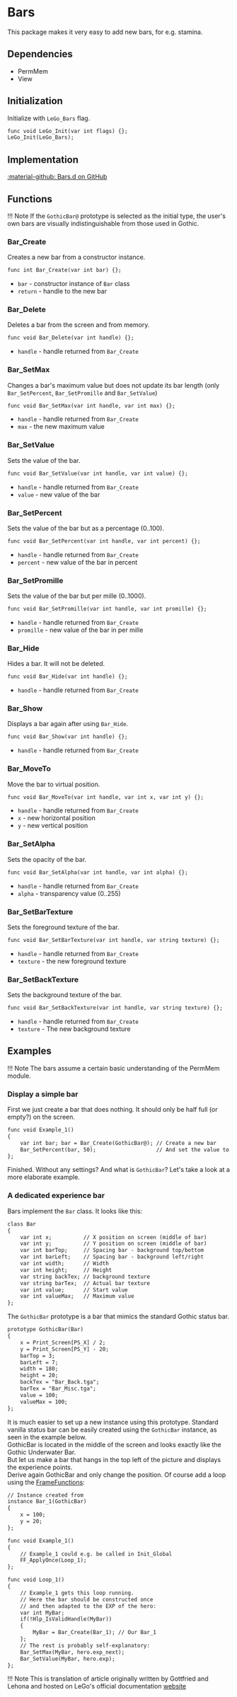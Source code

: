 # Bars
This package makes it very easy to add new bars, for e.g. stamina.

## Dependencies

- PermMem
- View

## Initialization
Initialize with `LeGo_Bars` flag.
```dae
func void LeGo_Init(var int flags) {};
LeGo_Init(LeGo_Bars);
```
## Implementation
[:material-github: Bars.d on GitHub](https://github.com/Lehona/LeGo/blob/dev/Bars.d)

## Functions

!!! Note
    If the `GothicBar@` prototype is selected as the initial type, the user's own bars are visually indistinguishable from those used in Gothic.

### Bar_Create
Creates a new bar from a constructor instance.
```dae
func int Bar_Create(var int bar) {};
```

- `bar` - constructor instance of `Bar` class
- `return` - handle to the new bar 

### Bar_Delete
Deletes a bar from the screen and from memory. 
```dae
func void Bar_Delete(var int handle) {};
```

- `handle` - handle returned from `Bar_Create`

### Bar_SetMax
Changes a bar's maximum value but does not update its bar length (only `Bar_SetPercent`, `Bar_SetPromille` and `Bar_SetValue`)
```dae
func void Bar_SetMax(var int handle, var int max) {};
```

- `handle` - handle returned from `Bar_Create`
- `max` - the new maximum value

### Bar_SetValue
Sets the value of the bar.
```dae
func void Bar_SetValue(var int handle, var int value) {};
```

- `handle` - handle returned from `Bar_Create`
- `value` - new value of the bar

### Bar_SetPercent
Sets the value of the bar but as a percentage (0..100).
```dae
func void Bar_SetPercent(var int handle, var int percent) {};
```

- `handle` - handle returned from `Bar_Create`
- `percent` - new value of the bar in percent

### Bar_SetPromille
Sets the value of the bar but per mille (0..1000).
```dae
func void Bar_SetPromille(var int handle, var int promille) {};
```

- `handle` - handle returned from `Bar_Create`
- `promille` - new value of the bar in per mille

### Bar_Hide
Hides a bar. It will not be deleted. 
```dae
func void Bar_Hide(var int handle) {};
```

- `handle` - handle returned from `Bar_Create`

### Bar_Show
Displays a bar again after using `Bar_Hide`. 
```dae
func void Bar_Show(var int handle) {};
```

- `handle` - handle returned from `Bar_Create`

### Bar_MoveTo
Move the bar to virtual position. 
```dae
func void Bar_MoveTo(var int handle, var int x, var int y) {};
```

- `handle` - handle returned from `Bar_Create`
- `x` - new horizontal position
- `y` - new vertical position

### Bar_SetAlpha
Sets the opacity of the bar.
```dae
func void Bar_SetAlpha(var int handle, var int alpha) {};
```

- `handle` - handle returned from `Bar_Create`
- `alpha` - transparency value (0..255) 

### Bar_SetBarTexture
Sets the foreground texture of the bar.
```dae
func void Bar_SetBarTexture(var int handle, var string texture) {};
```

- `handle` - handle returned from `Bar_Create`
- `texture` - the new foreground texture

### Bar_SetBackTexture
Sets the background texture of the bar.
```dae
func void Bar_SetBackTexture(var int handle, var string texture) {};
```

- `handle` - handle returned from `Bar_Create`
- `texture` - The new background texture

## Examples
!!! Note
    The bars assume a certain basic understanding of the PermMem module. 

### Display a simple bar
First we just create a bar that does nothing.
It should only be half full (or empty?) on the screen.
```dae
func void Example_1()
{
    var int bar; bar = Bar_Create(GothicBar@); // Create a new bar
    Bar_SetPercent(bar, 50);                   // And set the value to 50%
};
```
Finished. Without any settings? And what is `GothicBar`? Let's take a look at a more elaborate example.

### A dedicated experience bar
Bars implement the `Bar` class. It looks like this:
```dae
class Bar
{
    var int x;          // X position on screen (middle of bar)
    var int y;          // Y position on screen (middle of bar)
    var int barTop;     // Spacing bar - background top/bottom
    var int barLeft;    // Spacing bar - background left/right
    var int width;      // Width
    var int height;     // Height
    var string backTex; // background texture
    var string barTex;  // Actual bar texture
    var int value;      // Start value
    var int valueMax;   // Maximum value
};
```
The `GothicBar` prototype is a bar that mimics the standard Gothic status bar.
```dae
prototype GothicBar(Bar)
{
    x = Print_Screen[PS_X] / 2;
    y = Print_Screen[PS_Y] - 20;
    barTop = 3;
    barLeft = 7;
    width = 180;
    height = 20;
    backTex = "Bar_Back.tga";
    barTex = "Bar_Misc.tga";
    value = 100;
    valueMax = 100;
};
```

It is much easier to set up a new instance using this prototype. Standard vanilla status bar  can be easily created using the `GothicBar` instance, as seen in the example below.  
GothicBar is located in the middle of the screen and looks exactly like the Gothic Underwater Bar.  
But let us make a bar that hangs in the top left of the picture and displays the experience points.  
Derive again GothicBar and only change the position. Of course add a loop using the [FrameFunctions](../lego/frame_functions.md):
```dae
// Instance created from 
instance Bar_1(GothicBar)
{
    x = 100;
    y = 20;
};

func void Example_1()
{
    // Example_1 could e.g. be called in Init_Global
    FF_ApplyOnce(Loop_1);
};

func void Loop_1()
{
    // Example_1 gets this loop running.
    // Here the bar should be constructed once
    // and then adapted to the EXP of the hero:
    var int MyBar;
    if(!Hlp_IsValidHandle(MyBar))
    {
        MyBar = Bar_Create(Bar_1); // Our Bar_1
    };
    // The rest is probably self-explanatory:
    Bar_SetMax(MyBar, hero.exp_next);
    Bar_SetValue(MyBar, hero.exp);
};
```
!!! Note
    This is translation of article originally written by Gottfried and Lehona and hosted on LeGo's official documentation [website](https://lego.worldofplayers.de/?Beispiele_Bars)
